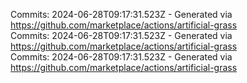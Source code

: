 Commits: 2024-06-28T09:17:31.523Z - Generated via https://github.com/marketplace/actions/artificial-grass
<br>
Commits: 2024-06-28T09:17:31.523Z - Generated via https://github.com/marketplace/actions/artificial-grass
<br>
Commits: 2024-06-28T09:17:31.523Z - Generated via https://github.com/marketplace/actions/artificial-grass
<br>
